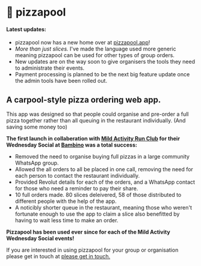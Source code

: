 # 🍕 pizzapool 

#### Latest updates:
- pizzapool now has a new home over at [pizzapool.app](https://pizzapool.app)!
- *More than just slices.* I've made the language used more generic meaning pizzapool can be used for other types of group orders. 
- New updates are on the way soon to give organisers the tools they need to administrate their events.
- Payment processing is planned to be the next big feature update once the admin tools have been rolled out.

## A carpool-style pizza ordering web app.

This app was designed so that people could organise and pre-order a full pizza together rather than all queuing in the restaurant individually. (And saving some money too)

**The first launch in collaberation with [Mild Activity Run Club](https://www.instagram.com/mildactivity) for their Wednesday Social at [Bambino](https://www.instagram.com/bambino_dublin) was a total success:**
 - Removed the need to organise buying full pizzas in a large community WhatsApp group.
 - Allowed the all orders to all be placed in one call, removing the need for each person to contact the restaurant individually.
 - Provided Revolut details for each of the orders, and a WhatsApp contact for those who need a reminder to pay their share.
 - 10 full orders made. 80 slices deleivered, 58 of those distributed to different people with the help of the app.
 - A noticibly shorter queue in the restaurant, meaning those who weren't fortunate enough to use the app to claim a slice also benefitted by having to wait less time to make an order.

**Pizzapool has been used ever since for each of the Mild Activity Wednesday Social events!**

If you are interested in using pizzapool for your group or organisation please get in touch at [please get in touch.](mailto:deanl-dev@outlook.com?subject=pizzapool%20enquiry)
